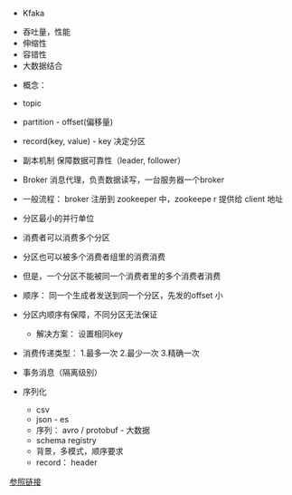 - Kfaka 
* 吞吐量，性能
* 伸缩性
* 容错性
* 大数据结合

- 概念：

- topic
- partition - offset(偏移量)
- record(key, value) - key 决定分区
- 副本机制 保障数据可靠性（leader, follower）

- Broker 消息代理，负责数据读写，一台服务器一个broker 
- 一般流程： broker 注册到 zookeeper 中，zookeepe r 提供给 client 地址

- 分区最小的并行单位
- 消费者可以消费多个分区
- 分区也可以被多个消费者组里的消费消费
- 但是，一个分区不能被同一个消费者里的多个消费者消费

- 顺序： 同一个生成者发送到同一个分区，先发的offset 小
- 分区内顺序有保障，不同分区无法保证
  - 解决方案： 设置相同key

- 消费传递类型： 1.最多一次 2.最少一次 3.精确一次

- 事务消息（隔离级别）

- 序列化
  - csv
  - json - es
  - 序列： avro / protobuf - 大数据
  - schema registry
   - 背景，多模式，顺序要求
  - record： header


[参照链接](https://www.bilibili.com/video/BV1h94y1Q7Xg?spm_id_from=333.788.player.switch&vd_source=d1308681e37e55f59ae344651b974ea4&p=8) 